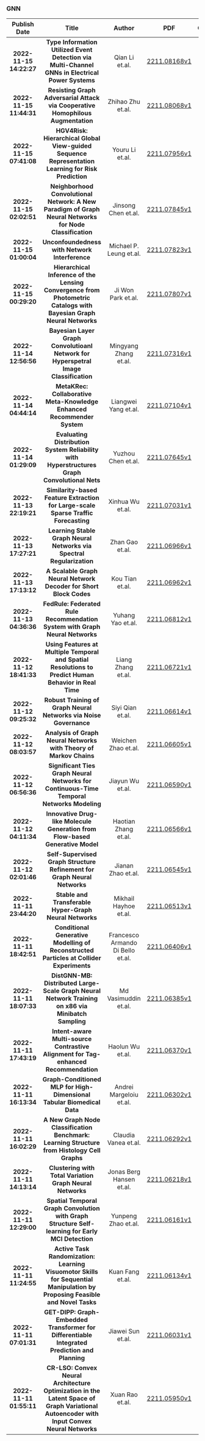 
### GNN
|Publish Date|Title|Author|PDF|Code|
| :---: | :---: | :---: | :---: | :---: |
|**2022-11-15 14:22:27**|**Type Information Utilized Event Detection via Multi-Channel GNNs in   Electrical Power Systems**|Qian Li et.al.|[2211.08168v1](http://arxiv.org/abs/2211.08168v1)|null|
|**2022-11-15 11:44:31**|**Resisting Graph Adversarial Attack via Cooperative Homophilous   Augmentation**|Zhihao Zhu et.al.|[2211.08068v1](http://arxiv.org/abs/2211.08068v1)|null|
|**2022-11-15 07:41:08**|**HGV4Risk: Hierarchical Global View-guided Sequence Representation   Learning for Risk Prediction**|Youru Li et.al.|[2211.07956v1](http://arxiv.org/abs/2211.07956v1)|null|
|**2022-11-15 02:02:51**|**Neighborhood Convolutional Network: A New Paradigm of Graph Neural   Networks for Node Classification**|Jinsong Chen et.al.|[2211.07845v1](http://arxiv.org/abs/2211.07845v1)|null|
|**2022-11-15 01:00:04**|**Unconfoundedness with Network Interference**|Michael P. Leung et.al.|[2211.07823v1](http://arxiv.org/abs/2211.07823v1)|null|
|**2022-11-15 00:29:20**|**Hierarchical Inference of the Lensing Convergence from Photometric   Catalogs with Bayesian Graph Neural Networks**|Ji Won Park et.al.|[2211.07807v1](http://arxiv.org/abs/2211.07807v1)|[link](https://github.com/jiwoncpark/node-to-joy)|
|**2022-11-14 12:56:56**|**Bayesian Layer Graph Convolutioanl Network for Hyperspetral Image   Classification**|Mingyang Zhang et.al.|[2211.07316v1](http://arxiv.org/abs/2211.07316v1)|null|
|**2022-11-14 04:44:14**|**MetaKRec: Collaborative Meta-Knowledge Enhanced Recommender System**|Liangwei Yang et.al.|[2211.07104v1](http://arxiv.org/abs/2211.07104v1)|[link](https://github.com/yangliangwei/metakrec)|
|**2022-11-14 01:29:09**|**Evaluating Distribution System Reliability with Hyperstructures Graph   Convolutional Nets**|Yuzhou Chen et.al.|[2211.07645v1](http://arxiv.org/abs/2211.07645v1)|null|
|**2022-11-13 22:19:21**|**Similarity-based Feature Extraction for Large-scale Sparse Traffic   Forecasting**|Xinhua Wu et.al.|[2211.07031v1](http://arxiv.org/abs/2211.07031v1)|[link](https://github.com/c-lyu/traffic4cast2022-tse)|
|**2022-11-13 17:27:21**|**Learning Stable Graph Neural Networks via Spectral Regularization**|Zhan Gao et.al.|[2211.06966v1](http://arxiv.org/abs/2211.06966v1)|null|
|**2022-11-13 17:13:12**|**A Scalable Graph Neural Network Decoder for Short Block Codes**|Kou Tian et.al.|[2211.06962v1](http://arxiv.org/abs/2211.06962v1)|null|
|**2022-11-13 04:36:36**|**FedRule: Federated Rule Recommendation System with Graph Neural Networks**|Yuhang Yao et.al.|[2211.06812v1](http://arxiv.org/abs/2211.06812v1)|null|
|**2022-11-12 18:41:33**|**Using Features at Multiple Temporal and Spatial Resolutions to Predict   Human Behavior in Real Time**|Liang Zhang et.al.|[2211.06721v1](http://arxiv.org/abs/2211.06721v1)|null|
|**2022-11-12 09:25:32**|**Robust Training of Graph Neural Networks via Noise Governance**|Siyi Qian et.al.|[2211.06614v1](http://arxiv.org/abs/2211.06614v1)|null|
|**2022-11-12 08:03:57**|**Analysis of Graph Neural Networks with Theory of Markov Chains**|Weichen Zhao et.al.|[2211.06605v1](http://arxiv.org/abs/2211.06605v1)|null|
|**2022-11-12 06:56:36**|**Significant Ties Graph Neural Networks for Continuous-Time Temporal   Networks Modeling**|Jiayun Wu et.al.|[2211.06590v1](http://arxiv.org/abs/2211.06590v1)|null|
|**2022-11-12 04:11:34**|**Innovative Drug-like Molecule Generation from Flow-based Generative   Model**|Haotian Zhang et.al.|[2211.06566v1](http://arxiv.org/abs/2211.06566v1)|null|
|**2022-11-12 02:01:46**|**Self-Supervised Graph Structure Refinement for Graph Neural Networks**|Jianan Zhao et.al.|[2211.06545v1](http://arxiv.org/abs/2211.06545v1)|null|
|**2022-11-11 23:44:20**|**Stable and Transferable Hyper-Graph Neural Networks**|Mikhail Hayhoe et.al.|[2211.06513v1](http://arxiv.org/abs/2211.06513v1)|null|
|**2022-11-11 18:42:51**|**Conditional Generative Modelling of Reconstructed Particles at Collider   Experiments**|Francesco Armando Di Bello et.al.|[2211.06406v1](http://arxiv.org/abs/2211.06406v1)|null|
|**2022-11-11 18:07:33**|**DistGNN-MB: Distributed Large-Scale Graph Neural Network Training on x86   via Minibatch Sampling**|Md Vasimuddin et.al.|[2211.06385v1](http://arxiv.org/abs/2211.06385v1)|null|
|**2022-11-11 17:43:19**|**Intent-aware Multi-source Contrastive Alignment for Tag-enhanced   Recommendation**|Haolun Wu et.al.|[2211.06370v1](http://arxiv.org/abs/2211.06370v1)|null|
|**2022-11-11 16:13:34**|**Graph-Conditioned MLP for High-Dimensional Tabular Biomedical Data**|Andrei Margeloiu et.al.|[2211.06302v1](http://arxiv.org/abs/2211.06302v1)|null|
|**2022-11-11 16:02:29**|**A New Graph Node Classification Benchmark: Learning Structure from   Histology Cell Graphs**|Claudia Vanea et.al.|[2211.06292v1](http://arxiv.org/abs/2211.06292v1)|[link](https://github.com/nellaker-group/placenta)|
|**2022-11-11 14:13:14**|**Clustering with Total Variation Graph Neural Networks**|Jonas Berg Hansen et.al.|[2211.06218v1](http://arxiv.org/abs/2211.06218v1)|null|
|**2022-11-11 12:29:00**|**Spatial Temporal Graph Convolution with Graph Structure Self-learning   for Early MCI Detection**|Yunpeng Zhao et.al.|[2211.06161v1](http://arxiv.org/abs/2211.06161v1)|null|
|**2022-11-11 11:24:55**|**Active Task Randomization: Learning Visuomotor Skills for Sequential   Manipulation by Proposing Feasible and Novel Tasks**|Kuan Fang et.al.|[2211.06134v1](http://arxiv.org/abs/2211.06134v1)|null|
|**2022-11-11 07:01:31**|**GET-DIPP: Graph-Embedded Transformer for Differentiable Integrated   Prediction and Planning**|Jiawei Sun et.al.|[2211.06031v1](http://arxiv.org/abs/2211.06031v1)|null|
|**2022-11-11 01:55:11**|**CR-LSO: Convex Neural Architecture Optimization in the Latent Space of   Graph Variational Autoencoder with Input Convex Neural Networks**|Xuan Rao et.al.|[2211.05950v1](http://arxiv.org/abs/2211.05950v1)|null|
